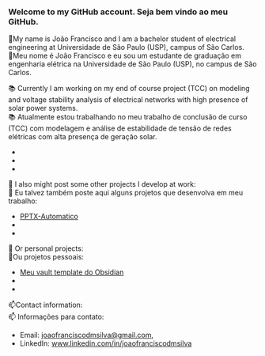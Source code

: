 ### Welcome to my GitHub account. Seja bem vindo ao meu GitHub.

👤My name is João Francisco and I am a bachelor student of electrical engineering at Universidade de São Paulo (USP), campus of São Carlos.  
👤Meu nome é João Francisco e eu sou um estudante de graduação em engenharia elétrica na Universidade de São Paulo (USP), no campus de São Carlos.

📚 Currently I am working on my end of course project (TCC) on modeling and voltage stability analysis of electrical networks with high presence of solar power systems.  
📚 Atualmente estou trabalhando no meu trabalho de conclusão de curso (TCC) com modelagem e análise de estabilidade de tensão de redes elétricas com alta presença de geração solar.

-
-
-

🤖 I also might post some other projects I develop at work:  
🤖 Eu talvez também poste aqui alguns projetos que desenvolva em meu trabalho:
- [PPTX-Automatico](https://github.com/joaofranciscodmsilva/PPTX-Automatico)
- 
-


🔭 Or personal projects:  
🔭Ou projetos pessoais:
- [Meu vault template do Obsidian](https://github.com/joaofranciscodmsilva/obsidian)
-
-


📫Contact information:  
📫 Informações para contato: 
- Email: joaofranciscodmsilva@gmail.com,
- LinkedIn: www.linkedin.com/in/joaofranciscodmsilva 

